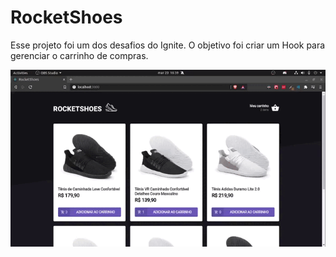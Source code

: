 # RocketShoes

Esse projeto foi um dos desafios do Ignite. O objetivo foi criar um Hook para gerenciar o carrinho de compras.

![](https://github.com/FilipePfluck/RocketShoes/blob/master/rocketshoes.gif)
